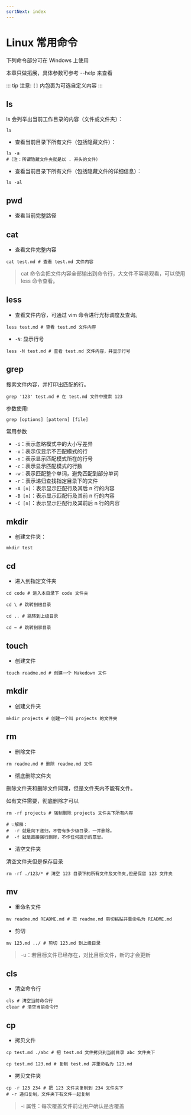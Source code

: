 ```yaml
---
sortNext: index
---
```


# Linux 常用命令

下列命令部分可在 Windows 上使用

本章只做拓展，具体参数可参考 --help 来查看

::: tip 注意:
`[]` 内包裹为可选自定义内容
:::

## ls

ls 会列举出当前工作目录的内容（文件或文件夹）：

```shell
ls
```

- 查看当前目录下所有文件（包括隐藏文件）：

```shell
ls -a
#（注：所谓隐藏文件夹就是以 . 开头的文件）
```

- 查看当前目录下所有文件（包括隐藏文件的详细信息）：

```shell
ls -al
```

## pwd

- 查看当前完整路径

## cat

- 查看文件完整内容

```shell
cat test.md # 查看 test.md 文件内容
```

> cat 命令会把文件内容全部输出到命令行，大文件不容易观看，可以使用 less 命令查看。

## less

- 查看文件内容，可通过 vim 命令进行光标调度及查询。

```shell
less test.md # 查看 test.md 文件内容
```

- `-N`: 显示行号

```shell
less -N test.md # 查看 test.md 文件内容，并显示行号
```

## grep

搜索文件内容，并打印出匹配的行。

```shell
grep '123' test.md # 在 test.md 文件中搜索 123
```

参数使用:

```shell
grep [options] [pattern] [file]
```

常用参数

- `-i`：表示忽略模式中的大小写差异
- `-v`：表示仅显示不匹配模式的行
- `-n`：表示显示匹配模式所在的行号
- `-c`：表示显示匹配模式的行数
- `-w`：表示匹配整个单词，避免匹配到部分单词
- `-r`：表示递归查找指定目录下的文件
- `-A [n]`：表示显示匹配行及其后 n 行的内容
- `-B [n]`：表示显示匹配行及其前 n 行的内容
- `-C [n]`：表示显示匹配行及其前后 n 行的内容

## mkdir

- 创建文件夹：

```shell
mkdir test
```

## cd

- 进入到指定文件夹

```shell
cd code # 进入本目录下 code 文件夹

cd \ # 跳转到根目录

cd .. # 跳转到上级目录

cd ~ # 跳转到家目录
```

## touch

- 创建文件

```shell
touch readme.md # 创建一个 Makedown 文件
```

## mkdir

- 创建文件夹

```shell
mkdir projects # 创建一个叫 projects 的文件夹
```

## rm

- 删除文件

```shell
rm readme.md # 删除 readme.md 文件
```

- 彻底删除文件夹

删除文件夹和删除文件同理，但是文件夹内不能有文件。

如有文件需要，彻底删除才可以

```shell
rm -rf projects # 强制删除 projects 文件夹下所有内容

# 💡解释：
#  -r 就是向下递归，不管有多少级目录，一并删除。
#  -f 就是直接强行删除，不作任何提示的意思。
```

- 清空文件夹

清空文件夹但是保存目录

```shell
rm -rf ./123/* # 清空 123 目录下的所有文件及文件夹,但是保留 123 文件夹
```

## mv

- 重命名文件

```shell
mv readme.md README.md # 把 readme.md 剪切粘贴并重命名为 README.md
```

- 剪切

```shell
mv 123.md ../ # 剪切 123.md 到上级目录
```

> -u：若目标文件已经存在，对比目标文件，新的才会更新

## cls

- 清空命令行

```shell
cls # 清空当前命令行
clear # 清空当前命令行
```

## cp

- 拷贝文件

```shell
cp test.md ./abc # 把 test.md 文件拷贝到当前目录 abc 文件夹下

cp test.md 123.md # 复制 test.md 并重命名为 123.md
```

- 拷贝文件夹

```shell
cp -r 123 234 # 把 123 文件夹复制到 234 文件夹下
# -r 递归复制，文件夹下有文件一起复制
```

> -i 属性：每次覆盖文件前让用户确认是否覆盖
